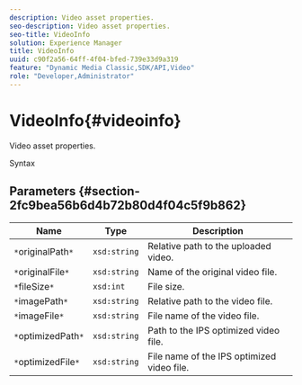 ```yaml
---
description: Video asset properties.
seo-description: Video asset properties.
seo-title: VideoInfo
solution: Experience Manager
title: VideoInfo
uuid: c90f2a56-64ff-4f04-bfed-739e33d9a319
feature: "Dynamic Media Classic,SDK/API,Video"
role: "Developer,Administrator"
---
```


# VideoInfo{#videoinfo}

Video asset properties.

 Syntax 

## Parameters {#section-2fc9bea56b6d4b72b80d4f04c5f9b862}

|  Name  | Type  | Description  |
|---|---|---|
|  `*`originalPath`*`  | `xsd:string`  | Relative path to the uploaded video.  |
|  `*`originalFile`*`  | `xsd:string`  | Name of the original video file.  |
|  `*`fileSize`*`  | `xsd:int`  | File size.  |
|  `*`imagePath`*`  | `xsd:string`  | Relative path to the video file.  |
|  `*`imageFile`*`  | `xsd:string`  | File name of the video file.  |
|  `*`optimizedPath`*`  | `xsd:string`  | Path to the IPS optimized video file.  |
|  `*`optimizedFile`*`  | `xsd:string`  | File name of the IPS optimized video file.  |

